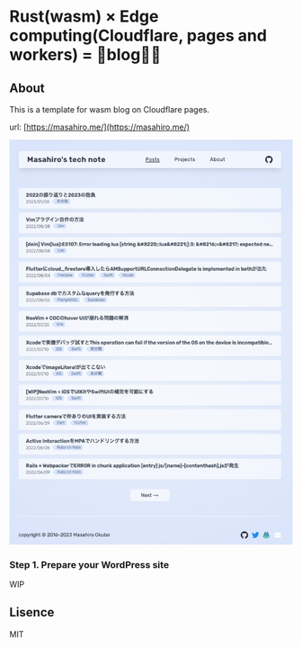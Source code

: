 # Rust(wasm) × Edge computing(Cloudflare, pages and workers) = 🦀blog🤟🚀

## About

This is a template for wasm blog on Cloudflare pages.

url: [https://masahiro.me/](https://masahiro.me/)

![Blog image](./docs/masahiro_site.png)

### Step 1. Prepare your WordPress site
WIP

## Lisence

MIT
